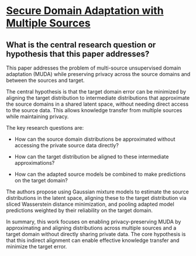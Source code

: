 # [Secure Domain Adaptation with Multiple Sources](https://arxiv.org/abs/2106.12124v2)

## What is the central research question or hypothesis that this paper addresses?

 This paper addresses the problem of multi-source unsupervised domain adaptation (MUDA) while preserving privacy across the source domains and between the sources and target. 

The central hypothesis is that the target domain error can be minimized by aligning the target distribution to intermediate distributions that approximate the source domains in a shared latent space, without needing direct access to the source data. This allows knowledge transfer from multiple sources while maintaining privacy.

The key research questions are:

- How can the source domain distributions be approximated without accessing the private source data directly? 

- How can the target distribution be aligned to these intermediate approximations?

- How can the adapted source models be combined to make predictions on the target domain?

The authors propose using Gaussian mixture models to estimate the source distributions in the latent space, aligning these to the target distribution via sliced Wasserstein distance minimization, and pooling adapted model predictions weighted by their reliability on the target domain.

In summary, this work focuses on enabling privacy-preserving MUDA by approximating and aligning distributions across multiple sources and a target domain without directly sharing private data. The core hypothesis is that this indirect alignment can enable effective knowledge transfer and minimize the target error.
